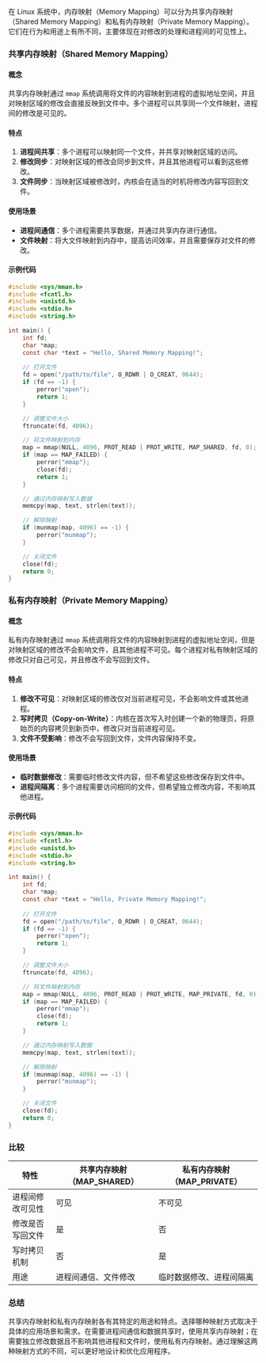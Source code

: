 在 Linux 系统中，内存映射（Memory Mapping）可以分为共享内存映射（Shared Memory Mapping）和私有内存映射（Private Memory Mapping）。它们在行为和用途上有所不同，主要体现在对修改的处理和进程间的可见性上。

### 共享内存映射（Shared Memory Mapping）

#### 概念

共享内存映射通过 `mmap` 系统调用将文件的内容映射到进程的虚拟地址空间，并且对映射区域的修改会直接反映到文件中。多个进程可以共享同一个文件映射，进程间的修改是可见的。

#### 特点

1. **进程间共享**：多个进程可以映射同一个文件，并共享对映射区域的访问。
2. **修改同步**：对映射区域的修改会同步到文件，并且其他进程可以看到这些修改。
3. **文件同步**：当映射区域被修改时，内核会在适当的时机将修改内容写回到文件。

#### 使用场景

- **进程间通信**：多个进程需要共享数据，并通过共享内存进行通信。
- **文件映射**：将大文件映射到内存中，提高访问效率，并且需要保存对文件的修改。

#### 示例代码

```c
#include <sys/mman.h>
#include <fcntl.h>
#include <unistd.h>
#include <stdio.h>
#include <string.h>

int main() {
    int fd;
    char *map;
    const char *text = "Hello, Shared Memory Mapping!";
    
    // 打开文件
    fd = open("/path/to/file", O_RDWR | O_CREAT, 0644);
    if (fd == -1) {
        perror("open");
        return 1;
    }

    // 调整文件大小
    ftruncate(fd, 4096);

    // 将文件映射到内存
    map = mmap(NULL, 4096, PROT_READ | PROT_WRITE, MAP_SHARED, fd, 0);
    if (map == MAP_FAILED) {
        perror("mmap");
        close(fd);
        return 1;
    }

    // 通过内存映射写入数据
    memcpy(map, text, strlen(text));

    // 解除映射
    if (munmap(map, 4096) == -1) {
        perror("munmap");
    }

    // 关闭文件
    close(fd);
    return 0;
}
```

### 私有内存映射（Private Memory Mapping）

#### 概念

私有内存映射通过 `mmap` 系统调用将文件的内容映射到进程的虚拟地址空间，但是对映射区域的修改不会影响文件，且其他进程不可见。每个进程对私有映射区域的修改只对自己可见，并且修改不会写回到文件。

#### 特点

1. **修改不可见**：对映射区域的修改仅对当前进程可见，不会影响文件或其他进程。
2. **写时拷贝（Copy-on-Write）**：内核在首次写入时创建一个新的物理页，将原始页的内容拷贝到新页中，修改只对当前进程可见。
3. **文件不受影响**：修改不会写回到文件，文件内容保持不变。

#### 使用场景

- **临时数据修改**：需要临时修改文件内容，但不希望这些修改保存到文件中。
- **进程间隔离**：多个进程需要访问相同的文件，但希望独立修改内容，不影响其他进程。

#### 示例代码

```c
#include <sys/mman.h>
#include <fcntl.h>
#include <unistd.h>
#include <stdio.h>
#include <string.h>

int main() {
    int fd;
    char *map;
    const char *text = "Hello, Private Memory Mapping!";
    
    // 打开文件
    fd = open("/path/to/file", O_RDWR | O_CREAT, 0644);
    if (fd == -1) {
        perror("open");
        return 1;
    }

    // 调整文件大小
    ftruncate(fd, 4096);

    // 将文件映射到内存
    map = mmap(NULL, 4096, PROT_READ | PROT_WRITE, MAP_PRIVATE, fd, 0);
    if (map == MAP_FAILED) {
        perror("mmap");
        close(fd);
        return 1;
    }

    // 通过内存映射写入数据
    memcpy(map, text, strlen(text));

    // 解除映射
    if (munmap(map, 4096) == -1) {
        perror("munmap");
    }

    // 关闭文件
    close(fd);
    return 0;
}
```

### 比较

| 特性                  | 共享内存映射（MAP_SHARED） | 私有内存映射（MAP_PRIVATE） |
|-----------------------|---------------------------|----------------------------|
| 进程间修改可见性       | 可见                      | 不可见                     |
| 修改是否写回文件       | 是                        | 否                         |
| 写时拷贝机制           | 否                        | 是                         |
| 用途                  | 进程间通信、文件修改       | 临时数据修改、进程间隔离   |

### 总结

共享内存映射和私有内存映射各有其特定的用途和特点。选择哪种映射方式取决于具体的应用场景和需求。在需要进程间通信和数据共享时，使用共享内存映射；在需要独立修改数据且不影响其他进程和文件时，使用私有内存映射。通过理解这两种映射方式的不同，可以更好地设计和优化应用程序。